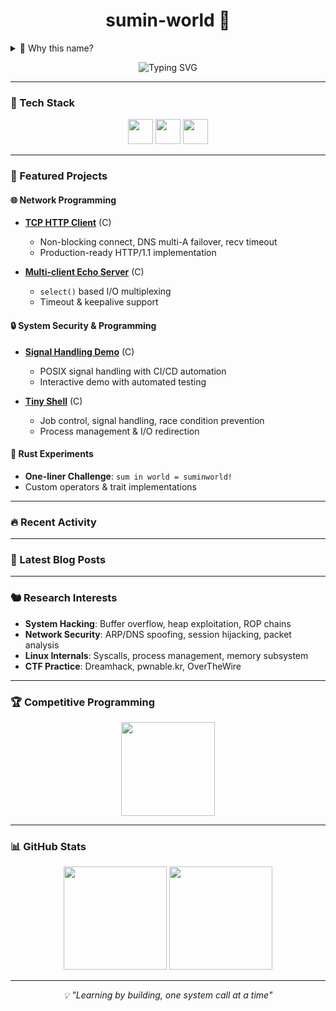 <h1 align="center">sumin-world 🦀</h1>

<details>
<summary>🤔 Why this name?</summary>

```rust
use std::ops::BitOr;
struct S(&'static str);
impl BitOr for S {
    type Output = String;
    fn bitor(self, rhs: Self) -> Self::Output {
        format!("{} in {}!", self.0, rhs.0)
    }
}
fn main() {
    println!("{}", S("sum") | S("world"));
}
```

*Sometimes the answer is in the code itself* ✨

</details>

<p align="center">
  <img src="https://readme-typing-svg.demolab.com?font=Share+Tech+Mono&weight=700&size=24&pause=1200&color=00F5FF&center=true&vCenter=true&width=650&lines=C+%26+Rust+System+Programming;Linux+Kernel+%26+Security+Research" alt="Typing SVG" />
</p>

---

### 🔧 Tech Stack

<p align="center">
  <img src="https://cdn.jsdelivr.net/gh/devicons/devicon/icons/c/c-original.svg" width="40" height="40"/>
  <img src="https://cdn.jsdelivr.net/gh/devicons/devicon/icons/rust/rust-original.svg" width="40" height="40"/>
  <img src="https://cdn.jsdelivr.net/gh/devicons/devicon/icons/linux/linux-original.svg" width="40" height="40"/>
</p>

---

### 🚀 Featured Projects

#### 🌐 Network Programming

- **[TCP HTTP Client](https://github.com/sumin-world/suminworld-system-lab/tree/main/network/basics)** (C)
  - Non-blocking connect, DNS multi-A failover, recv timeout
  - Production-ready HTTP/1.1 implementation

- **[Multi-client Echo Server](https://github.com/sumin-world/suminworld-system-lab/tree/main/network/echo_server)** (C)
  - `select()` based I/O multiplexing
  - Timeout & keepalive support

#### 🔒 System Security & Programming

- **[Signal Handling Demo](https://github.com/sumin-world/suminworld-system-lab/tree/main/signal-demo)** (C)
  - POSIX signal handling with CI/CD automation
  - Interactive demo with automated testing

- **[Tiny Shell](https://github.com/sumin-world/suminworld-system-lab/tree/main/tinyshell)** (C)
  - Job control, signal handling, race condition prevention
  - Process management & I/O redirection

#### 🦀 Rust Experiments

- **One-liner Challenge**: `sum in world = suminworld!`
- Custom operators & trait implementations

---

### 🔥 Recent Activity

<!--START_SECTION:activity-->
<!--END_SECTION:activity-->

---

### 📝 Latest Blog Posts

<!-- BLOG-POST-LIST:START -->
<!-- BLOG-POST-LIST:END -->

---

### 🐿️ Research Interests

- **System Hacking**: Buffer overflow, heap exploitation, ROP chains
- **Network Security**: ARP/DNS spoofing, session hijacking, packet analysis
- **Linux Internals**: Syscalls, process management, memory subsystem
- **CTF Practice**: Dreamhack, pwnable.kr, OverTheWire

---

### 🏆 Competitive Programming

<p align="center">
  <a href="https://solved.ac/bettermonde/">
    <img src="http://mazassumnida.wtf/api/v2/generate_badge?boj=bettermonde" height="150"/>
  </a>
</p>

---

### 📊 GitHub Stats

<p align="center">
  <img src="https://github-readme-stats.vercel.app/api?username=sumin-world&show_icons=true&theme=tokyonight" height="165">
  <img src="https://github-readme-stats.vercel.app/api/top-langs/?username=sumin-world&layout=compact&theme=tokyonight" height="165">
</p>

---

<p align="center">
  <i>💡 "Learning by building, one system call at a time"</i>
</p>
